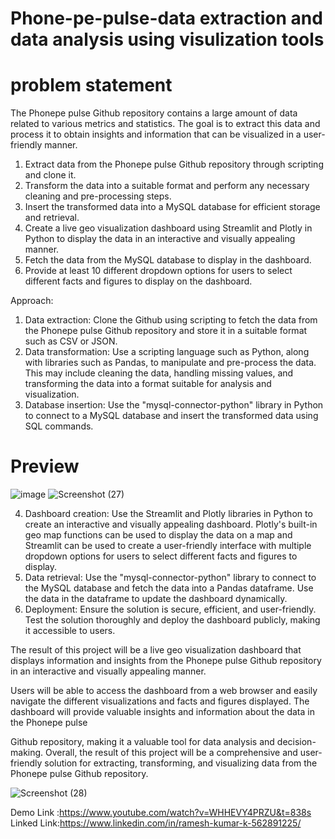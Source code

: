 # Phone-pe-pulse-data extraction and data analysis using visulization tools
# problem statement
The Phonepe pulse Github repository contains a large amount of data related to
various metrics and statistics. The goal is to extract this data and process it to obtain
insights and information that can be visualized in a user-friendly manner.

1. Extract data from the Phonepe pulse Github repository through scripting and
clone it.
2. Transform the data into a suitable format and perform any necessary cleaning
and pre-processing steps.
3. Insert the transformed data into a MySQL database for efficient storage and
retrieval.
4. Create a live geo visualization dashboard using Streamlit and Plotly in Python
to display the data in an interactive and visually appealing manner.
5. Fetch the data from the MySQL database to display in the dashboard.
6. Provide at least 10 different dropdown options for users to select different
facts and figures to display on the dashboard.

Approach:
1. Data extraction: Clone the Github using scripting to fetch the data from the
Phonepe pulse Github repository and store it in a suitable format such as CSV
or JSON.
2. Data transformation: Use a scripting language such as Python, along with
libraries such as Pandas, to manipulate and pre-process the data. This may
include cleaning the data, handling missing values, and transforming the data
into a format suitable for analysis and visualization.
3. Database insertion: Use the "mysql-connector-python" library in Python to
connect to a MySQL database and insert the transformed data using SQL
commands.
# Preview
![image](https://github.com/rameshkumar359/phone-pe-pulse-project/assets/96288285/8359a47a-ab18-40cc-a55b-de79b22c7185)
![Screenshot (27)](https://github.com/rameshkumar359/phone-pe-pulse-project/assets/96288285/49776c4f-dafc-4af9-8da2-ec0782b1345d)

4. Dashboard creation: Use the Streamlit and Plotly libraries in Python to create
an interactive and visually appealing dashboard. Plotly's built-in geo map
functions can be used to display the data on a map and Streamlit can be used
to create a user-friendly interface with multiple dropdown options for users to
select different facts and figures to display.
5. Data retrieval: Use the "mysql-connector-python" library to connect to the
MySQL database and fetch the data into a Pandas dataframe. Use the data in
the dataframe to update the dashboard dynamically.
6. Deployment: Ensure the solution is secure, efficient, and user-friendly. Test
the solution thoroughly and deploy the dashboard publicly, making it
accessible to users.

The result of this project will be a live geo visualization dashboard that displays
information and insights from the Phonepe pulse Github repository in an interactive
and visually appealing manner.

Users will be able to access the dashboard from a web browser and easily navigate
the different visualizations and facts and figures displayed. The dashboard will
provide valuable insights and information about the data in the Phonepe pulse

Github repository, making it a valuable tool for data analysis and decision-making.
Overall, the result of this project will be a comprehensive and user-friendly solution
for extracting, transforming, and visualizing data from the Phonepe pulse Github
repository.

![Screenshot (28)](https://github.com/rameshkumar359/phone-pe-pulse-project/assets/96288285/f73a34b7-4c0b-40d6-8225-76d6f71661ca)

Demo Link :https://www.youtube.com/watch?v=WHHEVY4PRZU&t=838s
Linked Link:https://www.linkedin.com/in/ramesh-kumar-k-562891225/
